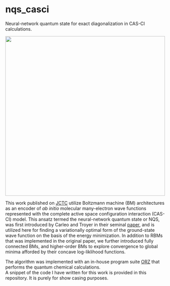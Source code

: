 # nqs_casci
Neural-network quantum state for exact diagonalization in CAS-CI calculations.

<img src="https://github.com/lesterpjy/nqs_casci/blob/master/img/nqs_.png" width="500">

This work published on [JCTC](https://pubs.acs.org/doi/10.1021/acs.jctc.9b01132) utilize Boltzmann machine (BM) architectures as an encoder of *ab initio* molecular many-electron wave functions represented with the complete active space configuration interaction (CAS-CI) model. This ansatz termed the neural-network quantum state or NQS, was first introduced by Carleo and Troyer in their seminal [paper](https://arxiv.org/abs/1606.02318), and is utilized here for finding a variationally optimal form of the ground-state wave function on the basis of the energy minimization. In addition to RBMs that was implemented in the original paper, we further introduced fully connected BMs, and higher-order BMs to explore convergence to global minima afforded by their concave log-liklihood functions.

The algorithm was implemented with an in-house program suite [ORZ](https://doi.org/10.1002/qua.24808) that performs the quantum chemical calculations.<br />
A snippet of the code I have written for this work is provided in this repository. It is purely for show casing purposes.
